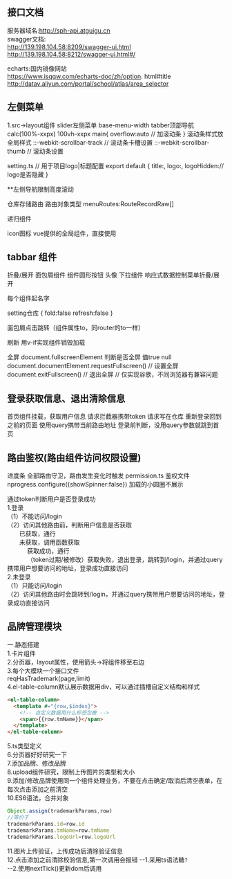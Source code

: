 <!--
 * @Description:
 * @Author: breeze1307
 * @Date: 2023-12-12 15:24:11
 * @LastEditTime: 2023-12-19 14:28:39
 * @LastEditors: breeze1307
-->

## 接口文档

服务器域名:http://sph-api.atguigu.cn  
swagger文档:  
http://139.198.104.58:8209/swagger-ui.html  
http://139.198.104.58:8212/swagger-ui.html#/

echarts:国内镜像网站  
https://www.isqqw.com/echarts-doc/zh/option. html#title  
http://datav.aliyun.com/portal/school/atlas/area_selector

## 左侧菜单

1.src->layout组件
slider左侧菜单 base-menu-width
tabber顶部导航
calc(100%-xxpx)
100vh-xxpx
main{
overflow:auto // 加滚动条
}
滚动条样式放全局样式
::-webkit-scrollbar-track // 滚动条卡槽设置
::-webkit-scrollbar-thumb // 滚动条设置

setting.ts
// 用于项目logo|标题配置
export default {
title:,
logo:,
logoHidden:// logo是否隐藏
}

\*\*左侧导航限制高度滚动

仓库存储路由
路由对象类型 menuRoutes:RouteRecordRaw[]

递归组件

icon图标
<conpoment :is=""></conpoment> vue提供的全局组件，直接使用

## tabbar 组件

折叠/展开
面包屑组件
组件圆形按钮
头像
下拉组件
响应式数据控制菜单折叠/展开

每个组件起名字

setting仓库
{
fold:false
refresh:false
}

面包屑点击跳转（组件属性to，同router的to一样）

刷新
用v-if实现组件销毁加载

全屏
document.fullscreenElement 判断是否全屏
值true null
document.documentElement.requestFullscreen() // 设置全屏
document.exitFullscreen() // 退出全屏
// 仅实现谷歌，不同浏览器有兼容问题

## 登录获取信息、退出清除信息

首页组件挂载，获取用户信息
请求拦截器携带token
请求写在仓库
重新登录回到之前的页面
使用query携带当前路由地址
登录前判断，没用query参数就跳到首页

## 路由鉴权(路由组件访问权限设置)

进度条
全部路由守卫，路由发生变化时触发
permission.ts 鉴权文件
nprogress.configure({showSpinner:false}) 加载的小圆圈不展示

通过token判断用户是否登录成功  
1.登录  
（1）不能访问/login  
（2）访问其他路由前，判断用户信息是否获取  
&emsp;&emsp;已获取，通行  
&emsp;&emsp;未获取，调用函数获取  
&emsp;&emsp;&emsp; 获取成功，通行  
&emsp;&emsp;&emsp; （token过期/被修改）获取失败，退出登录，跳转到/login，并通过query携带用户想要访问的地址，登录成功直接访问  
2.未登录  
（1）只能访问/login  
（2）访问其他路由时会跳转到/login，并通过query携带用户想要访问的地址，登录成功直接访问

## 品牌管理模块

一.静态搭建  
1.卡片组件  
2.分页器，layout属性，使用箭头->将组件移至右边  
3.每个大模块一个接口文件  
reqHasTrademark(page,limit)  
4.el-table-column默认展示数据用div，可以通过插槽自定义结构和样式  

```html
<el-table-column>
  <template #="{row,$index}">
    <!-- 自定义数据用什么标签包裹 -->
    <span>{{row.tmName}}</span>
  </template>
</el-table-column>
```
5.ts类型定义  
6.分页器好好研究一下  
7.添加品牌、修改品牌  
8.upload组件研究，限制上传图片的类型和大小  
9.添加/修改品牌使用同一个组件处理业务，不要在点击确定/取消后清空表单，在每次点击添加之前清空  
10.ES6语法，合并对象  
```js
Object.assign(trademarkParams,row) 
//等价于
trademarkParams.id=row.id
trademarkParams.tmName=row.tmName
trademarkParams.logoUrl=row.logoUrl
```
11.图片上传验证，上传成功后清除验证信息  
12.点击添加之前清除校验信息,第一次调用会报错
--1.采用ts语法糖`?`  
--2.使用nextTick()更新dom后调用  
